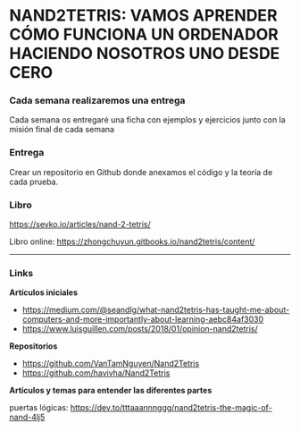 # NAND2TETRIS: VAMOS APRENDER CÓMO FUNCIONA UN ORDENADOR HACIENDO NOSOTROS UNO DESDE CERO

### Cada semana realizaremos una entrega
Cada semana os entregaré una ficha con ejemplos y ejercicios junto con la misión final de cada semana

### Entrega
Crear un repositorio en Github donde anexamos el código y la teoría de cada prueba.

### Libro
https://sevko.io/articles/nand-2-tetris/

Libro online:
https://zhongchuyun.gitbooks.io/nand2tetris/content/

---
### Links

**Artículos iniciales**

* https://medium.com/@seandlg/what-nand2tetris-has-taught-me-about-computers-and-more-importantly-about-learning-aebc84af3030
* https://www.luisguillen.com/posts/2018/01/opinion-nand2tetris/

**Repositorios**

* https://github.com/VanTamNguyen/Nand2Tetris
* https://github.com/havivha/Nand2Tetris

**Artículos y temas para entender las diferentes partes**

puertas lógicas:  https://dev.to/tttaaannnggg/nand2tetris-the-magic-of-nand-4lj5

